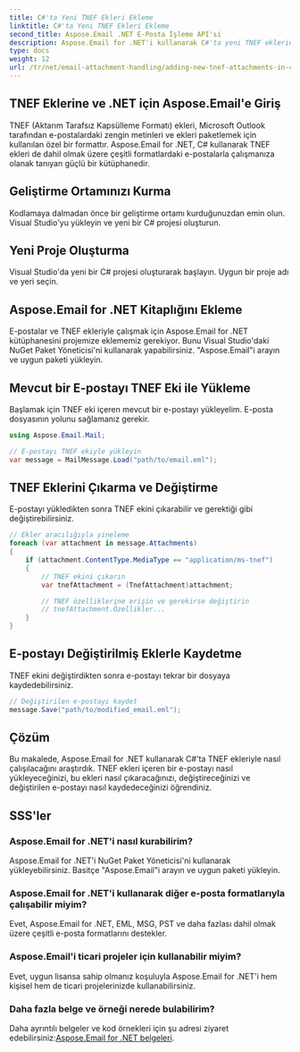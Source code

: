 ```yaml
---
title: C#'ta Yeni TNEF Ekleri Ekleme
linktitle: C#'ta Yeni TNEF Ekleri Ekleme
second_title: Aspose.Email .NET E-Posta İşleme API'si
description: Aspose.Email for .NET'i kullanarak C#'ta yeni TNEF eklerini nasıl ekleyeceğinizi öğrenin. Sorunsuz entegrasyon için kod örnekleri içeren adım adım kılavuz.
type: docs
weight: 12
url: /tr/net/email-attachment-handling/adding-new-tnef-attachments-in-csharp/
---
```


## TNEF Eklerine ve .NET için Aspose.Email'e Giriş

TNEF (Aktarım Tarafsız Kapsülleme Formatı) ekleri, Microsoft Outlook tarafından e-postalardaki zengin metinleri ve ekleri paketlemek için kullanılan özel bir formattır. Aspose.Email for .NET, C# kullanarak TNEF ekleri de dahil olmak üzere çeşitli formatlardaki e-postalarla çalışmanıza olanak tanıyan güçlü bir kütüphanedir.

## Geliştirme Ortamınızı Kurma

Kodlamaya dalmadan önce bir geliştirme ortamı kurduğunuzdan emin olun. Visual Studio'yu yükleyin ve yeni bir C# projesi oluşturun.

## Yeni Proje Oluşturma

Visual Studio'da yeni bir C# projesi oluşturarak başlayın. Uygun bir proje adı ve yeri seçin.

## Aspose.Email for .NET Kitaplığını Ekleme

E-postalar ve TNEF ekleriyle çalışmak için Aspose.Email for .NET kütüphanesini projemize eklememiz gerekiyor. Bunu Visual Studio'daki NuGet Paket Yöneticisi'ni kullanarak yapabilirsiniz. "Aspose.Email"i arayın ve uygun paketi yükleyin.

## Mevcut bir E-postayı TNEF Eki ile Yükleme

Başlamak için TNEF eki içeren mevcut bir e-postayı yükleyelim. E-posta dosyasının yolunu sağlamanız gerekir.

```csharp
using Aspose.Email.Mail;

// E-postayı TNEF ekiyle yükleyin
var message = MailMessage.Load("path/to/email.eml");
```

## TNEF Eklerini Çıkarma ve Değiştirme

E-postayı yükledikten sonra TNEF ekini çıkarabilir ve gerektiği gibi değiştirebilirsiniz.

```csharp
// Ekler aracılığıyla yineleme
foreach (var attachment in message.Attachments)
{
    if (attachment.ContentType.MediaType == "application/ms-tnef")
    {
        // TNEF ekini çıkarın
        var tnefAttachment = (TnefAttachment)attachment;

        // TNEF özelliklerine erişin ve gerekirse değiştirin
        // tnefAttachment.Özellikler...
    }
}
```

## E-postayı Değiştirilmiş Eklerle Kaydetme

TNEF ekini değiştirdikten sonra e-postayı tekrar bir dosyaya kaydedebilirsiniz.

```csharp
// Değiştirilen e-postayı kaydet
message.Save("path/to/modified_email.eml");
```

## Çözüm

Bu makalede, Aspose.Email for .NET kullanarak C#'ta TNEF ekleriyle nasıl çalışılacağını araştırdık. TNEF ekleri içeren bir e-postayı nasıl yükleyeceğinizi, bu ekleri nasıl çıkaracağınızı, değiştireceğinizi ve değiştirilen e-postayı nasıl kaydedeceğinizi öğrendiniz.

## SSS'ler

### Aspose.Email for .NET'i nasıl kurabilirim?

Aspose.Email for .NET'i NuGet Paket Yöneticisi'ni kullanarak yükleyebilirsiniz. Basitçe "Aspose.Email"i arayın ve uygun paketi yükleyin.

### Aspose.Email for .NET'i kullanarak diğer e-posta formatlarıyla çalışabilir miyim?

Evet, Aspose.Email for .NET, EML, MSG, PST ve daha fazlası dahil olmak üzere çeşitli e-posta formatlarını destekler.

### Aspose.Email'i ticari projeler için kullanabilir miyim?

Evet, uygun lisansa sahip olmanız koşuluyla Aspose.Email for .NET'i hem kişisel hem de ticari projelerinizde kullanabilirsiniz.

### Daha fazla belge ve örneği nerede bulabilirim?

 Daha ayrıntılı belgeler ve kod örnekleri için şu adresi ziyaret edebilirsiniz:[Aspose.Email for .NET belgeleri](https://reference.aspose.com/email/net/).